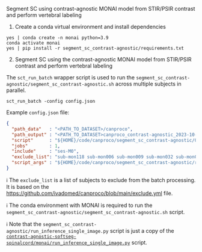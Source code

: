 Segment SC using contrast-agnostic MONAI model from STIR/PSIR contrast and perform vertebral labeling

1. Create a conda virtual environment and install dependencies

```console
yes | conda create -n monai python=3.9
conda activate monai
yes | pip install -r segment_sc_contrast-agnostic/requirements.txt
```

2. Segment SC using the contrast-agnostic MONAI model from STIR/PSIR contrast and perform vertebral labeling

The `sct_run_batch` wrapper script is used to run the `segment_sc_contrast-agnostic/segment_sc_contrast-agnostic.sh` across multiple subjects in parallel.

```console
sct_run_batch -config config.json
```

Example `config.json` file:

```json
{
  "path_data"   : "<PATH_TO_DATASET>/canproco",
  "path_output" : "<PATH_TO_DATASET>canproco_contrast-agnostic_2023-10-06",
  "script"      : "${HOME}/code/canproco/segment_sc_contrast-agnostic/01_segment_sc_contrast-agnostic.sh",
  "jobs"        : 1,
  "include"     : "ses-M0",
  "exclude_list": "sub-mon118 sub-mon006 sub-mon009 sub-mon032 sub-mon097 sub-mon148 sub-mon168 sub-mon191 sub-van176 sub-van206 sub-tor133 sub-cal149",
  "script_args" : "${HOME}/code/canproco/segment_sc_contrast-agnostic/run_inference_single_image.py ${HOME}/data/models/contrast-agnostic_final_monai_model/nnunet_nf=32_DS=1_opt=adam_lr=0.001_AdapW_CCrop_bs=2_64x192x320_20230918-2253"
}
```

ℹ️ The `exclude_list` is a list of subjects to exclude from the batch processing. It is based on the https://github.com/ivadomed/canproco/blob/main/exclude.yml file.

ℹ️ The conda environment with MONAI is required to run the `segment_sc_contrast-agnostic/segment_sc_contrast-agnostic.sh` script.

ℹ️ Note that the `segment_sc_contrast-agnostic/run_inference_single_image.py` script is just a copy of the 
[`contrast-agnostic-softseg-spinalcord/monai/run_inference_single_image.py`](https://github.com/sct-pipeline/contrast-agnostic-softseg-spinalcord/blob/nk/monai/monai/run_inference_single_image.py) script.
